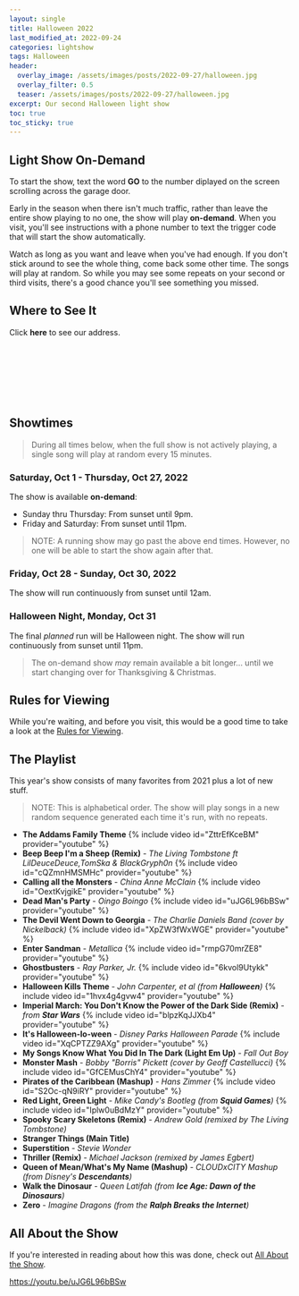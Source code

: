 ```yaml
---
layout: single
title: Halloween 2022
last_modified_at: 2022-09-24
categories: lightshow
tags: Halloween
header:
  overlay_image: /assets/images/posts/2022-09-27/halloween.jpg
  overlay_filter: 0.5
  teaser: /assets/images/posts/2022-09-27/halloween.jpg
excerpt: Our second Halloween light show 
toc: true
toc_sticky: true
---
```


## Light Show On-Demand

To start the show, text the word <b>GO</b> to the number diplayed on the screen scrolling across the garage door.

Early in the season when there isn't much traffic, rather than leave the entire show playing to no one, the show will play <b>on-demand</b>. When you visit, you'll see instructions with a phone number to text the trigger code that will start the show automatically. 

Watch as long as you want and leave when you've had enough. If you don't stick around to see the whole thing, come back some other time. The songs will play at random. So while you may see some repeats on your second or third visits, there's a good chance you'll see something you missed.

## Where to See It

Click <b><a onclick="document.getElementById('imgAddress').style.visibility='visible';">here</a></b> to see our address.

<img id="imgAddress" src="/assets/images/addresspic.png" style="visibility: hidden">

## Showtimes

> During all times below, when the full show is not actively playing, a single song will play at random every 15 minutes.

### Saturday, Oct 1 - Thursday, Oct 27, 2022

The show is available <b>on-demand</b>:

* Sunday thru Thursday: From sunset until 9pm.
* Friday and Saturday: From sunset until 11pm.

> NOTE: A running show may go past the above end times. However, no one will be able to start the show again after that.

### Friday, Oct 28 - Sunday, Oct 30, 2022

The show will run continuously from sunset until 12am.

### Halloween Night, Monday, Oct 31

The final <i>planned</i> run will be Halloween night. The show will run continuously from sunset until 11pm. 

> The on-demand show <i>may</i> remain available a bit longer... until we start changing over for Thanksgiving & Christmas.

## Rules for Viewing

While you're waiting, and before you visit, this would be a good time to take a look at the <a href="/lightshow/the_rules/">Rules for Viewing</a>.

## The Playlist

This year's show consists of many favorites from 2021 plus a lot of new stuff.

> NOTE: This is alphabetical order. The show will play songs in a new random sequence generated each time it's run, with no repeats.

* **The Addams Family Theme**
{% include video id="ZttrEfKceBM" provider="youtube" %}
* **Beep Beep I'm a Sheep (Remix)** - *The Living Tombstone ft LilDeuceDeuce,TomSka & BlackGryph0n*
{% include video id="cQZmnHMSMHc" provider="youtube" %}
* **Calling all the Monsters** - *China Anne McClain*
{% include video id="OextKvjgikE" provider="youtube" %}
* **Dead Man's Party** - *Oingo Boingo*
{% include video id="uJG6L96bBSw" provider="youtube" %}
* **The Devil Went Down to Georgia** - *The Charlie Daniels Band (cover by Nickelback)*
{% include video id="XpZW3fWxWGE" provider="youtube" %}
* **Enter Sandman** - *Metallica*
{% include video id="rmpG70mrZE8" provider="youtube" %}
* **Ghostbusters** - *Ray Parker, Jr.*
{% include video id="6kvol9Utykk" provider="youtube" %}
* **Halloween Kills Theme** - *John Carpenter, et al (from **Halloween**)*
{% include video id="1hvx4g4gvw4" provider="youtube" %}
* **Imperial March: You Don't Know the Power of the Dark Side (Remix)** - *from **Star Wars***
{% include video id="blpzKqJJXb4" provider="youtube" %}
* **It's Halloween-lo-ween** - *Disney Parks Halloween Parade*
{% include video id="XqCPTZZ9AXg" provider="youtube" %}
* **My Songs Know What You Did In The Dark (Light Em Up)** - *Fall Out Boy*
* **Monster Mash** - *Bobby "Borris" Pickett (cover by Geoff Castellucci)*
{% include video id="GfCEMusChY4" provider="youtube" %}
* **Pirates of the Caribbean (Mashup)** - *Hans Zimmer*
{% include video id="S2Oc-qN9iRY" provider="youtube" %}
* **Red Light, Green Light** - *Mike Candy's Bootleg (from **Squid Games**)*
{% include video id="Iplw0uBdMzY" provider="youtube" %}
* **Spooky Scary Skeletons (Remix)** - *Andrew Gold (remixed by The Living Tombstone)*
* **Stranger Things (Main Title)**
* **Superstition** - *Stevie Wonder*
* **Thriller (Remix)** - *Michael Jackson (remixed by James Egbert)*
* **Queen of Mean/What's My Name (Mashup)** - *CLOUDxCITY Mashup (from Disney's **Descendants**)*
* **Walk the Dinosaur** - *Queen Latifah (from **Ice Age: Dawn of the Dinosaurs**)*
* **Zero** - *Imagine Dragons (from the **Ralph Breaks the Internet**)*

## All About the Show

If you're interested in reading about how this was done, check out <a href="https://chadgoode.com/projects/lightshow/show-Info/">All About the Show</a>.

https://youtu.be/uJG6L96bBSw